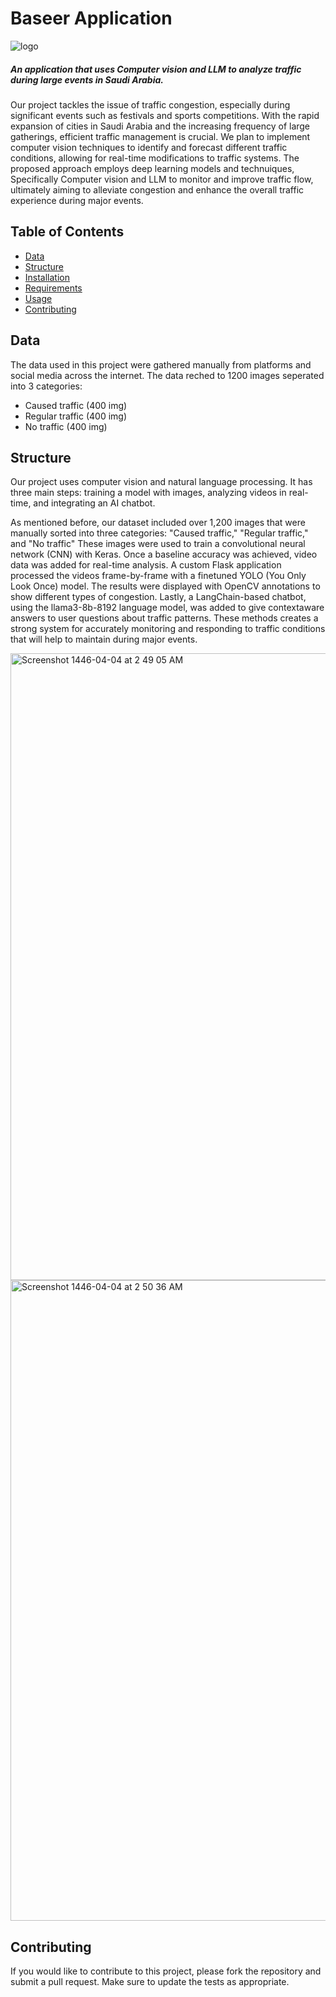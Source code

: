 # Baseer Application 

![logo](https://github.com/user-attachments/assets/2855db3e-f722-4f9f-b194-74d969a91f70)


##### An application that uses Computer vision and LLM to analyze traffic during large events in Saudi Arabia.

Our project tackles the issue of traffic congestion, especially
during significant events such as festivals and sports
competitions. With the rapid expansion of cities in Saudi
Arabia and the increasing frequency of large gatherings,
efficient traffic management is crucial. We plan to implement
computer vision techniques to identify and forecast different
traffic conditions, allowing for real-time modifications to
traffic systems. The proposed approach employs deep
learning models and technuiques, Specifically Computer vision and LLM to monitor and improve traffic flow, ultimately
aiming to alleviate congestion and enhance the overall traffic
experience during major events.

## Table of Contents

- [Data](#data)
- [Structure](#structure)
- [Installation](#installation)
- [Requirements](#requirements)
- [Usage](#usage)
- [Contributing](#contributing)

## Data

The data used in this project were gathered manually from platforms and social media across the internet. The data reched to 1200 images seperated into 3 categories: 
- Caused traffic (400 img)
- Regular traffic (400 img)
- No traffic (400 img)

## Structure

Our project uses computer vision and natural language
processing. It has three main steps: training a model with
images, analyzing videos in real-time, and integrating an AI
chatbot.

As mentioned before, our dataset included over 1,200 images
that were manually sorted into three categories: "Caused traffic," "Regular traffic," and "No traffic" These
images were used to train a convolutional neural network
(CNN) with Keras. Once a baseline accuracy was achieved,
video data was added for real-time analysis. A custom Flask
application processed the videos frame-by-frame with a finetuned YOLO (You Only Look Once) model. The results were
displayed with OpenCV annotations to show different types of
congestion. Lastly, a LangChain-based chatbot, using the
llama3-8b-8192 language model, was added to give contextaware answers to user questions about traffic patterns.
These methods creates a strong system for accurately
monitoring and responding to traffic conditions that will help
to maintain during major events.

<img width="1003" alt="Screenshot 1446-04-04 at 2 49 05 AM" src="https://github.com/user-attachments/assets/b835172b-03db-4fd8-8ed5-11628429c665">


<img width="1025" alt="Screenshot 1446-04-04 at 2 50 36 AM" src="https://github.com/user-attachments/assets/c6d81493-59ba-4c12-9419-6a4730087009">


## Contributing

If you would like to contribute to this project, please fork the repository and submit a pull request. Make sure to update the tests as appropriate.
